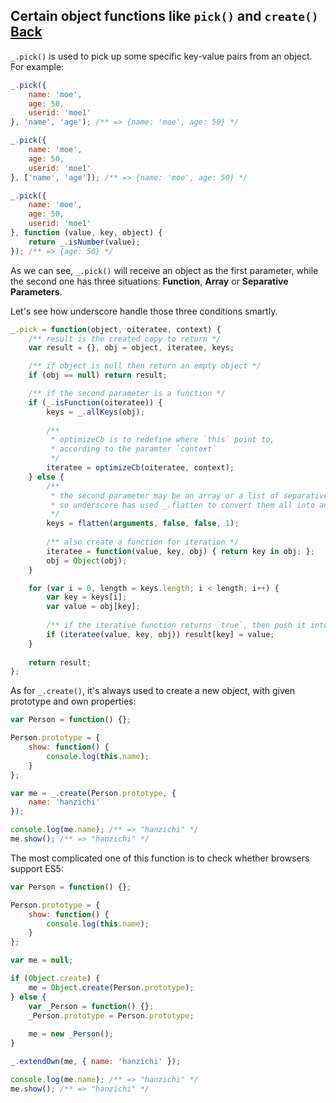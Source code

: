 ## Certain object functions like `pick()` and `create()` [Back](./../underscore.md)

`_.pick()` is used to pick up some specific key-value pairs from an object. For example:

```js
_.pick({
    name: 'moe',
    age: 50,
    userid: 'moe1'
}, 'name', 'age'); /** => {name: 'moe', age: 50} */

_.pick({
    name: 'moe',
    age: 50,
    userid: 'moe1'
}, ['name', 'age']); /** => {name: 'moe', age: 50} */

_.pick({
    name: 'moe',
    age: 50,
    userid: 'moe1'
}, function (value, key, object) {
    return _.isNumber(value);
}); /** => {age: 50} */
```

As we can see, `_.pick()` will receive an object as the first parameter, while the second one has three situations: **Function**, **Array** or **Separative Parameters**.

Let's see how underscore handle those three conditions smartly.

```js
_.pick = function(object, oiteratee, context) {
    /** result is the created copy to return */
    var result = {}, obj = object, iteratee, keys;

    /** if object is null then return an empty object */
    if (obj == null) return result;

    /** if the second parameter is a function */
    if (_.isFunction(oiteratee)) {
        keys = _.allKeys(obj);
        
        /**
         * optimizeCb is to redefine where `this` point to,
         * according to the paramter `context`
         */
        iteratee = optimizeCb(oiteratee, context);
    } else {
        /**
         * the second parameter may be an array or a list of separative keys,
         * so underscore has used _.flatten to convert them all into an array.
         */
        keys = flatten(arguments, false, false, 1);
        
        /** also create a function for iteration */
        iteratee = function(value, key, obj) { return key in obj; };
        obj = Object(obj);
    }

    for (var i = 0, length = keys.length; i < length; i++) {
        var key = keys[i];
        var value = obj[key];
        
        /** if the iterative function returns `true`, then push it into the copy */
        if (iteratee(value, key, obj)) result[key] = value;
    }
    
    return result;
};
```

As for `_.create()`, it's always used to create a new object, with given prototype and own properties:

```js
var Person = function() {};

Person.prototype = {
    show: function() {
        console.log(this.name);
    }
};

var me = _.create(Person.prototype, {
    name: 'hanzichi'
});

console.log(me.name); /** => "hanzichi" */
me.show(); /** => "hanzichi" */
```

The most complicated one of this function is to check whether browsers support ES5:

```js
var Person = function() {};

Person.prototype = {
    show: function() {
        console.log(this.name);
    }
};

var me = null;

if (Object.create) {
    me = Object.create(Person.prototype);
} else {
    var _Person = function() {};
    _Person.prototype = Person.prototype;
    
    me = new _Person();
}

_.extendOwn(me, { name: 'hanzichi' });

console.log(me.name); /** => "hanzichi" */
me.show(); /** => "hanzichi" */
```